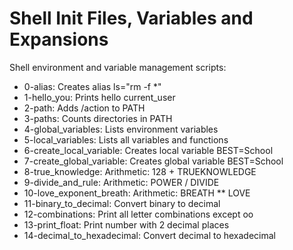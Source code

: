 # Shell Init Files, Variables and Expansions

Shell environment and variable management scripts:

- 0-alias: Creates alias ls="rm -f *"
- 1-hello_you: Prints hello current_user
- 2-path: Adds /action to PATH
- 3-paths: Counts directories in PATH
- 4-global_variables: Lists environment variables
- 5-local_variables: Lists all variables and functions
- 6-create_local_variable: Creates local variable BEST=School
- 7-create_global_variable: Creates global variable BEST=School
- 8-true_knowledge: Arithmetic: 128 + TRUEKNOWLEDGE
- 9-divide_and_rule: Arithmetic: POWER / DIVIDE
- 10-love_exponent_breath: Arithmetic: BREATH ** LOVE
- 11-binary_to_decimal: Convert binary to decimal
- 12-combinations: Print all letter combinations except oo
- 13-print_float: Print number with 2 decimal places
- 14-decimal_to_hexadecimal: Convert decimal to hexadecimal
